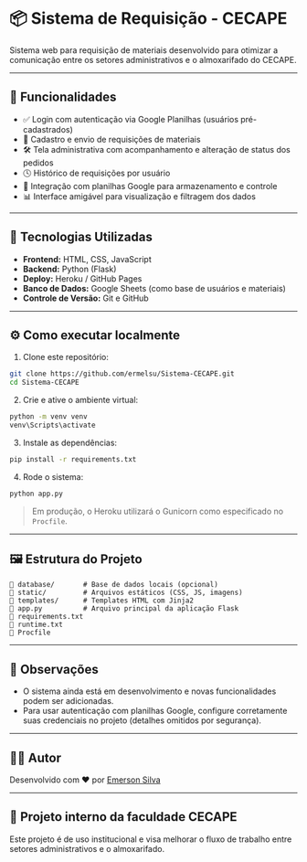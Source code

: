 
# 📦 Sistema de Requisição - CECAPE

Sistema web para requisição de materiais desenvolvido para otimizar a comunicação entre os setores administrativos e o almoxarifado do CECAPE.

---

## 🚀 Funcionalidades

- ✅ Login com autenticação via Google Planilhas (usuários pré-cadastrados)
- 🧾 Cadastro e envio de requisições de materiais
- 🛠️ Tela administrativa com acompanhamento e alteração de status dos pedidos
- 🕓 Histórico de requisições por usuário
- 📄 Integração com planilhas Google para armazenamento e controle
- 📊 Interface amigável para visualização e filtragem dos dados

---

## 🧠 Tecnologias Utilizadas

- **Frontend:** HTML, CSS, JavaScript
- **Backend:** Python (Flask)
- **Deploy:** Heroku / GitHub Pages
- **Banco de Dados:** Google Sheets (como base de usuários e materiais)
- **Controle de Versão:** Git e GitHub

---

## ⚙️ Como executar localmente

1. Clone este repositório:

```bash
git clone https://github.com/ermelsu/Sistema-CECAPE.git
cd Sistema-CECAPE
```

2. Crie e ative o ambiente virtual:

```bash
python -m venv venv
venv\Scripts\activate
```

3. Instale as dependências:

```bash
pip install -r requirements.txt
```

4. Rode o sistema:

```bash
python app.py
```

> Em produção, o Heroku utilizará o Gunicorn como especificado no `Procfile`.

---

## 🖼️ Estrutura do Projeto

```
📁 database/       # Base de dados locais (opcional)
📁 static/         # Arquivos estáticos (CSS, JS, imagens)
📁 templates/      # Templates HTML com Jinja2
📄 app.py          # Arquivo principal da aplicação Flask
📄 requirements.txt
📄 runtime.txt
📄 Procfile
```

---

## 📌 Observações

- O sistema ainda está em desenvolvimento e novas funcionalidades podem ser adicionadas.
- Para usar autenticação com planilhas Google, configure corretamente suas credenciais no projeto (detalhes omitidos por segurança).

---

## 👨‍💻 Autor

Desenvolvido com ❤️ por [Emerson Silva](https://github.com/ermelsu)

---

## 🏫 Projeto interno da faculdade CECAPE

Este projeto é de uso institucional e visa melhorar o fluxo de trabalho entre setores administrativos e o almoxarifado.
